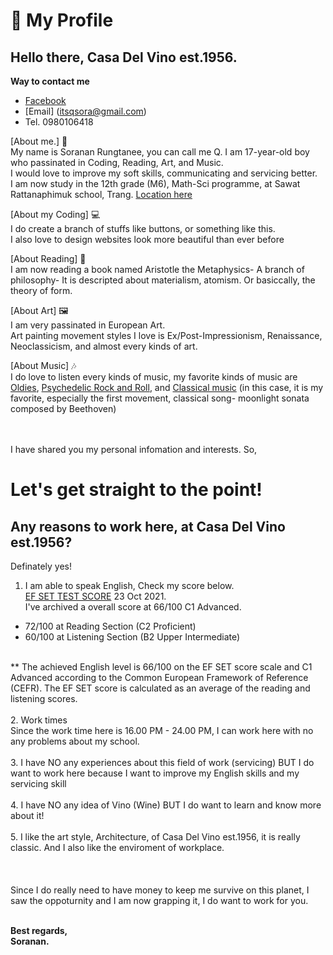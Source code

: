 # :boy: My Profile 
## Hello there, Casa Del Vino est.1956.
**Way to contact me**
- [Facebook](https://www.facebook.com/itsqsora/) <br>
- [Email] (itsqsora@gmail.com) <br>
- Tel. 0980106418 <br>

[About me.] :boy: <br>
My name is Soranan Rungtanee, you can call me Q. I am 17-year-old boy who passinated in Coding, Reading, Art, and Music. <br> I would love to improve my soft skills, communicating and servicing better.<br>
I am now study in the 12th grade (M6), Math-Sci programme, at Sawat Rattanaphimuk school, Trang. [Location here](https://www.google.com/maps/place/Sawat+Rattanapimuk+School/@7.5594792,99.6935307,17z/data=!3m1!4b1!4m5!3m4!1s0x304d8f12273f03f3:0x78ab1bef5fe68d87!8m2!3d7.5594792!4d99.6957194)

[About my Coding] 💻 <br>
I do create a branch of stuffs like buttons, or something like this. <br>
I also love to design websites look more beautiful than ever before

[About Reading] 📖 <br>
I am now reading a book named Aristotle the Metaphysics- A branch of philosophy- It is descripted about materialism, atomism. Or basiccally, the theory of form.

[About Art] 🖼️ <br>
I am very passinated in European Art. <br>
Art painting movement styles I love is Ex/Post-Impressionism, Renaissance, Neoclassicism, and almost every kinds of art.

[About Music] 🎶 <br>
I do love to listen every kinds of music, my favorite kinds of music are [Oldies](https://www.youtube.com/watch?v=-BCX7hN3Tg0&list=RDEMBEtDorterq8DOxTpreL_ag&start_radio=1&ab_channel=JimReeves-Topic), [Psychedelic Rock and Roll](https://www.youtube.com/watch?v=HW-lXjOyUWo&list=OLAK5uy_l1x-JAx0w53suECoCI0YJtW6VB8DBQWRQ&ab_channel=PinkFloyd-Topic), and [Classical music](https://www.youtube.com/watch?v=4Tr0otuiQuU&ab_channel=andrearomano) (in this case, it is my favorite, especially the first movement, classical song- moonlight sonata composed by Beethoven)


<br><br> I have shared you my personal infomation and interests. So,
# Let's get straight to the point!
## Any reasons to work here, at Casa Del Vino est.1956?
Definately yes! <br> 
1) I am able to speak English, Check my score below. <br>
 [EF SET TEST SCORE](https://www.efset.org/cert/1esFvo) 23 Oct 2021. <br>
 I've archived a overall score at 66/100 C1 Advanced.
 - 72/100 at Reading Section (C2 Proficient)
 - 60/100 at Listening Section (B2 Upper Intermediate) 
  <br>
** The achieved English level is 66/100 on the EF SET score scale and C1 Advanced according to the Common European Framework of Reference (CEFR). The EF SET score is calculated as an average of the reading and listening scores.
<br><br>
2. Work times <br>
Since the work time here is 16.00 PM - 24.00 PM, I can work here with no any problems about my school.
<br><br>
3. I have NO any experiences about this field of work (servicing) BUT I do want to work here because I want to improve my English skills and my servicing skill
<br><br>
4. I have NO any idea of Vino (Wine) BUT I do want to learn and know more about it!
<br><br>
5. I like the art style, Architecture, of Casa Del Vino est.1956, it is really classic. And I also like the enviroment of workplace.
<br><br>
<br><br>
Since I do really need to have money to keep me survive on this planet, I saw the oppoturnity and I am now grapping it, I do want to work for you.
<br>
<br>

<b>Best regards,<br>
Soranan.
